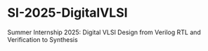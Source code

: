 # SI-2025-DigitalVLSI
Summer Internship 2025: Digital VLSI Design from Verilog RTL and Verification to  Synthesis
